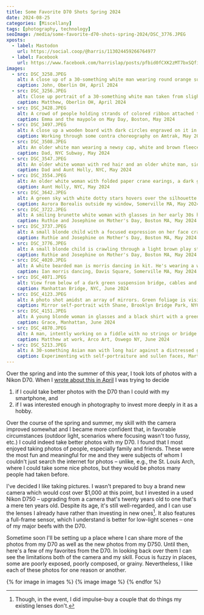 ```yaml
---
title: Some Favorite D70 Shots Spring 2024
date: 2024-08-25
categories: [Miscellany]
tags: [photography, technology]
seoImage: /media/some-favorite-d70-shots-spring-2024/DSC_3776.JPEG
xposts:
  - label: Mastodon
    url: https://social.coop/@harris/113024459266764977
  - label: Facebook
    url: https://www.facebook.com/harrislap/posts/pfbid0fCXK2zMT7bxSQfipkJBefuRi9rMwGPa1RMMLT1Wo4xNWoSrYHmx8WhJpPpUi5yEEl
images:
  - src: DSC_3258.JPEG
    alt: A close up of a 30-something white man wearing round orange sunglasses, a dark puffy jacket, and a cap with the brim tilted upward. He's smiling and his tongue is sticking out slightly, cheekily. In his sunglasses the reflection of the photographer can be seen, with a camera obscuring his face.
    caption: John, Oberlin OH, April 2024
  - src: DSC_3256.JPEG
    alt: Close up portrait of a 30-something white man taken from slightly below. Behind him the sky is blue. A shadow crosses his blue knit sweater dramatically.
    caption: Matthew, Oberlin OH, April 2024
  - src: DSC_3428.JPEG
    alt: A crowd of people holding strands of colored ribbon attached to something high up off to the left of the frame. In the center of the frame a blonde woman in a colorful floral dress and purple jacket holds a green ribbon.
    caption: Emma and the maypole on May Day, Boston, May 2024
  - src: DSC_3497.JPEG
    alt: A close up a wooden board with dark circles engraved on it in a grid pattern. There are colorful plastic tokens on it labeled things like "L3," "R3," "L2," and "R2." The focus is very shallow. There's an index card with writing in the background but it's too blurry to make out.
    caption: Working through some contra choreography on Amtrak, May 2024
  - src: DSC_3508.JPEG
    alt: An older white man wearing a newsy cap, white and brown fleece, and black puffy jacket. He's looking directly at the camera with a neutral expression on his face. The background looks like a subway train.
    caption: Dad, NYC Subway, May 2024
  - src: DSC_3547.JPEG
    alt: An older white woman with red hair and an older white man, side by side, with their heads inclined together. They're posing for the camera and smiling slightly.
    caption: Dad and Aunt Holly, NYC, May 2024
  - src: DSC_3554.JPEG
    alt: An older white woman with folded paper crane earings, a dark gray cardigan, and a red floral shirt. She's looking off to the right and smiling.
    caption: Aunt Holly, NYC, May 2024
  - src: DSC_3642.JPEG
    alt: A green sky with white dotty stars hovers over the silhouette of the roof of a house and a couple trees. In the green sky some shimmering striations are vaguely visible.
    caption: Aurora Borealis outside my window, Somerville MA, May 2024
  - src: DSC_3722.JPEG
    alt: A smiling brunette white woman with glasses in her early 30s holding a small grinning blonde child who has only two lower teeth in the center of her mouth. The woman is putting a blue shoe on the child. Behind them is the blue and brown structure of a playground.
    caption: Ruthie and Josephine on Mother's Day, Boston MA, May 2024
  - src: DSC_3737.JPEG
    alt: A small blonde child with a focused expression on her face crawling between two wide-spaced blue fences. In the background, behind the fence, is her mother, a smiling brunette woman looking at the camera.
    caption: Ruthie and Josephine on Mother's Day, Boston MA, May 2024
  - src: DSC_3776.JPEG
    alt: A small blonde child is crawling through a light brown play structure tunnel toward the camera. She's grinning and excited. Behind her, out of focus, her mother is reaching toward her and smiling.
    caption: Ruthie and Josephine on Mother's Day, Boston MA, May 2024
  - src: DSC_4020.JPEG
    alt: A white bearded man is morris dancing in kit. He's wearing a white shirt with red and yellow ribbons around his elbows. He has a green felt X across his chest with patches and buttons on it. He's mid-action, a white hankie in his hand arcing upward into the air. Behind him, back to us, is another man in similar garb, and behind them an out-of-focus city block.
    caption: Ian morris dancing, Davis Square, Somerville MA, May 2024
  - src: DSC_4071.JPEG
    alt: View from below of a dark green suspension bridge, cables and tower forming vertical lines crossed by the diagonal line of the deck seen from below.
    caption: Manhattan Bridge, NYC, June 2024
  - src: DSC_4123.JPEG
    alt: A photo shot amidst an array of mirrors. Green foliage is visible in the background. In the mirror directly facing the camera is the photographer, an Asian man, with long dark hair and a black shirt, deep in focus, face behind his Nikon camera. Behind him, with her arm around him, is a white woman with long blonde hair and a red dress in sunglasses and throwing up a peace sign.
    caption: Mirror self-portrait with Shane, Brooklyn Bridge Park, NYC, June 2024
  - src: DSC_4151.JPEG
    alt: A young blonde woman in glasses and a black shirt with a greenish suspension bridge behind her.
    caption: Grace, Manhattan, June 2024
  - src: DSC_4870.JPEG
    alt: A man, intently working on a fiddle with no strings or bridge. In his other hand he's holding a bottle with a needlepoint cap. Behind him two young girls and their father look on with interest.
    caption: Matthew at work, Arco Art, Oswego NY, June 2024
  - src: DSC_5213.JPEG
    alt: A 30-something Asian man with long hair against a distressed gray painted exterior wall. In the foreground, green brush is visible.
    caption: Experimenting with self-portraiture and sullen faces, Martinsville IL, July 2024
---
```


Over the spring and into the summer of this year, I took lots of photos with a Nikon D70. When I [wrote about this in April][nikon-post] I was trying to decide

[nikon-post]: http://localhost:8080/2024/04/shooting-with-a-nikon-d70-in-the-smartphone-age/

1. if I could take better photos with the D70 than I could with my smartphone, and
2. if I was interested enough in photography to invest more deeply in it as a hobby.

Over the course of the spring and summer, my skill with the camera improved somewhat and I became more confident that, in favorable circumstances (outdoor light, scenarios where focusing wasn't too fussy, etc.) I could indeed take better photos with my D70. I found that I most enjoyed taking photos of people, especially family and friends. These were the most fun and meaningful for me and they were subjects of whom I couldn't just search the internet for photos – unlike, e.g., the St. Louis Arch, where I could take some nice photos, but they would be photos many people had taken before.

I've decided I like taking pictures. I wasn't prepared to buy a brand new camera which would cost over $1,000 at this point, but I invested in a used Nikon D750 – upgrading from a camera that's twenty years old to one that's a mere ten years old. Despite its age, it's still well-regarded, and I can use the lenses I already have rather than investing in new ones[^1]. It also features a full-frame sensor, which I understand is better for low-light scenes – one of my major beefs with the D70.

[^1]: Though, in the event, I did impulse-buy a couple that do things my existing lenses don't.

Sometime soon I'll be setting up a place where I can share more of the photos from my D70 as well as the new photos from my D750. Until then, here's a few of my favorites from the D70. In looking back over them I can see the limitations both of the camera and my skill. Focus is fuzzy in places, some are poorly exposed, poorly composed, or grainy. Nevertheless, I like each of these photos for one reason or another.

{% for image in images %}
  {% image image %}
{% endfor %}
